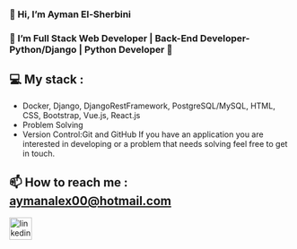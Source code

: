 ### 👋  Hi, I’m Ayman El-Sherbini 
### 🌱 I’m  Full Stack Web Developer | Back-End Developer- Python/Django | Python Developer 🌱
## 💻 My stack :
 * Docker, Django, DjangoRestFramework, PostgreSQL/MySQL, HTML, CSS, Bootstrap, Vue.js, React.js 
 * Problem Solving
 * Version Control:Git and GitHub
If you have an application you are interested in developing or a problem that needs solving feel free to get in touch. 
 ## 📫 How to reach me : aymanalex00@hotmail.com
 [<img src='https://cdn.jsdelivr.net/npm/simple-icons@3.0.1/icons/linkedin.svg' alt='linkedin' height='40'>](https://www.linkedin.com/in/ayman-el-sherbini/)  


